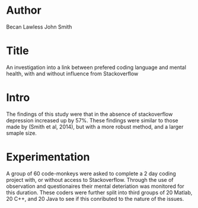 # Author
Becan Lawless
John Smith

# Title
An investigation into a link between prefered coding language and mental health, with and
without influence from Stackoverflow

# Intro
The findings of this study were that in the absence of stackoverflow depression increased up by 57%.
These findings were similar to those made by (Smith et al, 2014), but with a more robust method, and 
a larger smaple size.

# Experimentation
A group of 60 code-monkeys were asked to complete a 2 day coding project with, or without
access to Stackoverflow. Through the use of observation and questionaires their mental deteriation 
was monitored for this duration. These coders were further split into third groups of 20 Matlab,
20 C++, and 20 Java to see if this conributed to the nature of the issues.
